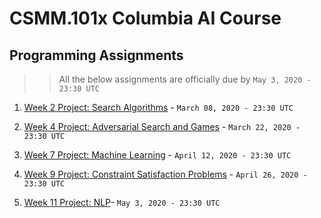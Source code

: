 # **CSMM.101x Columbia AI Course**

## Programming Assignments

>> All the below assignments are officially due by `May 3, 2020 - 23:30 UTC`

1. [Week 2 Project: Search Algorithms](Week2_Search_Algorithms/driver.py) - `March 08, 2020 - 23:30 UTC`

2. [Week 4 Project: Adversarial Search and Games](Week4_Adversarial_Search/PlayerAI.py) - `March 22, 2020 - 23:30 UTC`

3. [Week 7 Project: Machine Learning](Week7_Machine_Learning/) - `April 12, 2020 - 23:30 UTC`

4. [Week 9 Project: Constraint Satisfaction Problems](Week9_Constraint_Satisfaction/) - `April 26, 2020 - 23:30 UTC`

5. [Week 11 Project: NLP](Week11_NLP/)- `May 3, 2020 - 23:30 UTC`
